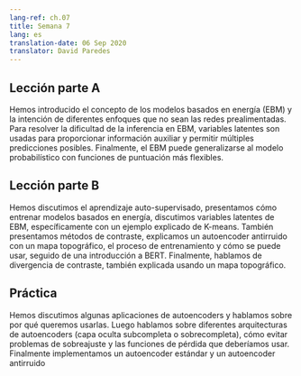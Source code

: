 ```yaml
---
lang-ref: ch.07
title: Semana 7
lang: es
translation-date: 06 Sep 2020
translator: David Paredes
---
```


## Lección parte A

<!--We introduced the concept of the energy-based models and the intention for different approaches other than feed-forward networks. To solve the difficulty of the inference in EBM, latent variables are used to provide auxiliary information and enable multiple possible predictions. Finally, the EBM can generalize to probabilistic model with more flexible scoring functions.-->
Hemos introducido el concepto de los modelos basados en energía (EBM) y la intención de diferentes enfoques que no sean las redes prealimentadas. Para resolver la dificultad de la inferencia en EBM, variables latentes son usadas para proporcionar información auxiliar y permitir múltiples predicciones posibles. Finalmente, el EBM puede generalizarse al modelo probabilístico con funciones de puntuación más flexibles.


## Lección parte B

<!--We discussed self-supervised learning, introduced how to train an Energy-based models, discussed Latent Variable EBM, specifically with an explained K-means example. We also introduced Contrastive Methods, explained a denoising autoencoder with a topographic map, the training process, and how it can be used, followed by an introduction to BERT. Finally, we talked about Contrastive Divergence, also explained using a topographic map.-->
Hemos discutimos el aprendizaje auto-supervisado, presentamos cómo entrenar modelos basados en energía, discutimos variables latentes de EBM, específicamente con un ejemplo explicado de K-means. También presentamos métodos de contraste, explicamos un autoencoder antirruido con un mapa topográfico, el proceso de entrenamiento y cómo se puede usar, seguido de una introducción a BERT. Finalmente, hablamos de divergencia de contraste, también explicada usando un mapa topográfico.

## Práctica
<!--We discussed some applications of Autoencoders and talked about why we want to use them. Then we talked about different architectures of Autoencoders (under or over complete hidden layer), how to avoid overfitting issues and the loss functions we should use. Finally we implemented a standard Autoencoder and a denoising Autoencoder.-->
Hemos discutimos algunas aplicaciones de autoencoders y hablamos sobre por qué queremos usarlas. Luego hablamos sobre diferentes arquitecturas de autoencoders (capa oculta subcompleta o sobrecompleta), cómo evitar problemas de sobreajuste y las funciones de pérdida que deberíamos usar. Finalmente implementamos un autoencoder estándar y un autoencoder antirruido
